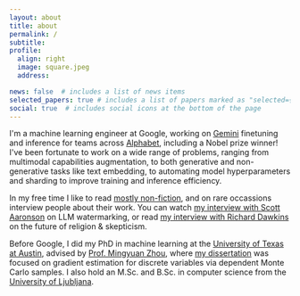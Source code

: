 ```yaml
---
layout: about
title: about
permalink: /
subtitle:
profile:
  align: right
  image: square.jpeg
  address:

news: false  # includes a list of news items
selected_papers: true # includes a list of papers marked as "selected={true}"
social: true  # includes social icons at the bottom of the page
---
```


I'm a machine learning engineer at Google, working on [Gemini](https://gemini.google.com) finetuning and inference for teams across [Alphabet](https://abc.xyz), including a Nobel prize winner! I've been fortunate to work on a wide range of problems, ranging from multimodal capabilities augmentation, to both generative and non-generative tasks like text embedding, to automating model hyperparameters and sharding to improve training and inference efficiency.

In my free time I like to read [mostly non-fiction](https://www.goodreads.com/review/list/9349542-alek?ref=nav_mybooks&shelf=read), and on rare occassions interview people about their work. You can watch [my interview with Scott Aaronson](https://www.youtube.com/watch?v=EK2zEyFyYXM) on LLM watermarking, or read [my interview with Richard Dawkins](https://centerforinquiry.org/blog/the-future-of-religion-skepticism-with-richard-dawkins/) on the future of religion & skepticism.

Before Google, I did my PhD in machine learning at the [University of Texas at Austin](https://www.utexas.edu/), advised by [Prof. Mingyuan Zhou](http://mingyuanzhou.github.io/), where [my dissertation](https://repositories.lib.utexas.edu/items/b2924809-2671-48ba-b004-5e509f50bcc0) was focused on gradient estimation for discrete variables via dependent Monte Carlo samples. I also hold an M.Sc. and B.Sc. in computer science from the [University of Ljubljana](https://fri.uni-lj.si/en).

